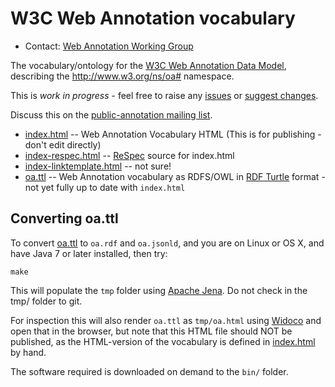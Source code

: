 # W3C Web Annotation vocabulary

* Contact: [Web Annotation Working Group](http://www.w3.org/annotation/)

The vocabulary/ontology for the [W3C Web Annotation Data
Model](http://www.w3.org/TR/annotation-model/), describing the
http://www.w3.org/ns/oa# namespace.

This is *work in progress* - feel free to raise any
[issues](https://github.com/w3c/web-annotation/issues) or
[suggest changes](https://github.com/w3c/web-annotation/pulls).

Discuss this on the 
[public-annotation mailing list](https://lists.w3.org/Archives/Public/public-annotation/).


* [index.html](index.html) -- Web Annotation Vocabulary HTML (This is for publishing - don't edit directly)
* [index-respec.html](index-respec.html) -- [ReSpec](https://www.w3.org/respec/) source for index.html
* [index-linktemplate.html](index-linktemplate.html)  -- not sure!
* [oa.ttl](oa.ttl) -- Web Annotation vocabulary as RDFS/OWL in [RDF Turtle](https://www.w3.org/TR/turtle/) format - not yet fully up to date with  `index.html`



## Converting oa.ttl

To convert [oa.ttl](oa.ttl) to `oa.rdf` and `oa.jsonld`, and 
you are on Linux or OS X, and have Java 7 or later installed, then try:

	make

This will populate the `tmp` folder using [Apache Jena](http://jena.apache.org/).
Do not check in the tmp/ folder to git.

For inspection this will also render `oa.ttl` as `tmp/oa.html` using
[Widoco](https://github.com/dgarijo/Widoco)
and open that in the browser, but note that this
HTML file should NOT be published, as the HTML-version of the
vocabulary is defined in [index.html](index.html) by hand.


The software required is downloaded on demand to the `bin/` folder.

